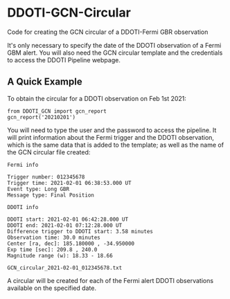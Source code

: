 # DDOTI-GCN-Circular
Code for creating the GCN circular of a DDOTI-Fermi GBR observation

It's only necessary to specify the date of the DDOTI observation of a Fermi GBM alert.
You will also need the GCN circular template and the credentials to access the DDOTI Pipeline webpage.

## A Quick Example
To obtain the circular for a DDOTI observation on Feb 1st 2021:
```
from DDOTI_GCN import gcn_report
gcn_report('20210201')
```
You will need to type the user and the password to access the pipeline.
It will print information about the Fermi trigger and the DDOTI observation, which is the same data that is added to the template; as well as the name of the GCN circular file created:
```
Fermi info

Trigger number: 012345678
Trigger time: 2021-02-01 06:38:53.000 UT
Event type: Long GBR
Message type: Final Position 

DDOTI info

DDOTI start: 2021-02-01 06:42:28.000 UT
DDOTI end: 2021-02-01 07:12:28.000 UT
Difference trigger to DDOTI start: 3.58 minutes
Observation time: 30.0 minutes
Center [ra, dec]: 185.180000 , -34.950000
Exp time [sec]: 209.8 , 240.0
Magnitude range (w): 18.33 - 18.66

GCN_circular_2021-02-01_012345678.txt
```
A circular will be created for each of the Fermi alert DDOTI observations available on the specified date.
